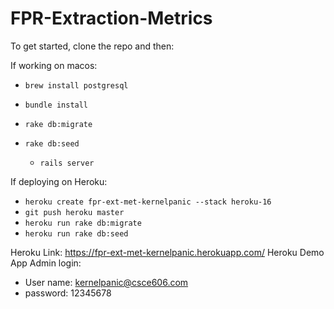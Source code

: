 # FPR-Extraction-Metrics

To get started, clone the repo and then:

If working on macos: 
* `brew install postgresql`
* `bundle install`
* `rake db:migrate`
* `rake db:seed`

   * `rails server`


If deploying on Heroku: 
* `heroku create fpr-ext-met-kernelpanic --stack heroku-16`
* `git push heroku master`
* `heroku run rake db:migrate`
* `heroku run rake db:seed`

Heroku Link: https://fpr-ext-met-kernelpanic.herokuapp.com/
Heroku Demo App Admin login:
* User name: kernelpanic@csce606.com
* password: 12345678
